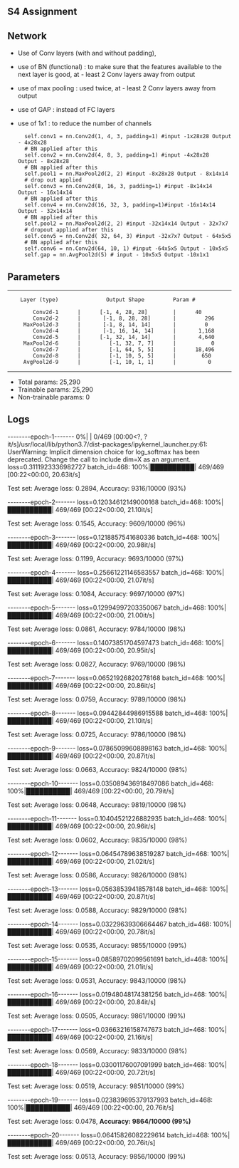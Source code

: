 S4 Assignment
-----------
Network
-------

- Use of Conv layers (with and without padding), 
- use of BN (functional) : to make sure that the features available to the next layer is good, at - least 2 Conv layers away from output
- use of max pooling : used twice, at - least 2 Conv layers away from output
- use of GAP : instead of FC layers
- use of 1x1 : to reduce the number of channels

        self.conv1 = nn.Conv2d(1, 4, 3, padding=1) #input -1x28x28 Output - 4x28x28 
        # BN applied after this
        self.conv2 = nn.Conv2d(4, 8, 3, padding=1) #input -4x28x28  Output - 8x28x28 
        # BN applied after this
        self.pool1 = nn.MaxPool2d(2, 2) #input -8x28x28 Output - 8x14x14 
        # drop out applied
        self.conv3 = nn.Conv2d(8, 16, 3, padding=1) #input -8x14x14 Output - 16x14x14 
        # BN applied after this
        self.conv4 = nn.Conv2d(16, 32, 3, padding=1)#input -16x14x14  Output - 32x14x14  
        # BN applied after this
        self.pool2 = nn.MaxPool2d(2, 2) #input -32x14x14 Output - 32x7x7 
        # dropout applied after this
        self.conv5 = nn.Conv2d( 32, 64, 3) #input -32x7x7 Output - 64x5x5 
        # BN applied after this
        self.conv6 = nn.Conv2d(64, 10, 1) #input -64x5x5 Output - 10x5x5
        self.gap = nn.AvgPool2d(5) # input - 10x5x5 Output -10x1x1
        
Parameters
----------
----------------------------------------------------------------
        Layer (type)               Output Shape         Param #

            Conv2d-1      |      [-1, 4, 28, 28]        |      40
            Conv2d-2      |       [-1, 8, 28, 28]       |         296
         MaxPool2d-3      |       [-1, 8, 14, 14]       |         0
            Conv2d-4      |       [-1, 16, 14, 14]      |       1,168
            Conv2d-5      |      [-1, 32, 14, 14]       |       4,640
         MaxPool2d-6      |         [-1, 32, 7, 7]      |           0
            Conv2d-7      |         [-1, 64, 5, 5]      |      18,496
            Conv2d-8      |         [-1, 10, 5, 5]      |        650
         AvgPool2d-9      |         [-1, 10, 1, 1]      |          0
----------------------------------------------------------------
- Total params: 25,290
- Trainable params: 25,290
- Non-trainable params: 0



Logs
--------
--------epoch-1-------
  0%|          | 0/469 [00:00<?, ?it/s]/usr/local/lib/python3.7/dist-packages/ipykernel_launcher.py:61: UserWarning: Implicit dimension choice for log_softmax has been deprecated. Change the call to include dim=X as an argument.
loss=0.3111923336982727 batch_id=468: 100%|██████████| 469/469 [00:22<00:00, 20.63it/s]

Test set: Average loss: 0.2894, Accuracy: 9316/10000 (93%)

--------epoch-2-------
loss=0.12034612149000168 batch_id=468: 100%|██████████| 469/469 [00:22<00:00, 21.10it/s]

Test set: Average loss: 0.1545, Accuracy: 9609/10000 (96%)

--------epoch-3-------
loss=0.1218857541680336 batch_id=468: 100%|██████████| 469/469 [00:22<00:00, 20.98it/s]

Test set: Average loss: 0.1199, Accuracy: 9693/10000 (97%)

--------epoch-4-------
loss=0.25661221146583557 batch_id=468: 100%|██████████| 469/469 [00:22<00:00, 21.07it/s]

Test set: Average loss: 0.1084, Accuracy: 9697/10000 (97%)

--------epoch-5-------
loss=0.12994997203350067 batch_id=468: 100%|██████████| 469/469 [00:22<00:00, 21.00it/s]

Test set: Average loss: 0.0861, Accuracy: 9784/10000 (98%)

--------epoch-6-------
loss=0.14073851704597473 batch_id=468: 100%|██████████| 469/469 [00:22<00:00, 20.95it/s]

Test set: Average loss: 0.0827, Accuracy: 9769/10000 (98%)

--------epoch-7-------
loss=0.06521926820278168 batch_id=468: 100%|██████████| 469/469 [00:22<00:00, 20.86it/s]

Test set: Average loss: 0.0759, Accuracy: 9789/10000 (98%)

--------epoch-8-------
loss=0.09442844986915588 batch_id=468: 100%|██████████| 469/469 [00:22<00:00, 21.10it/s]

Test set: Average loss: 0.0725, Accuracy: 9786/10000 (98%)

--------epoch-9-------
loss=0.07865099608898163 batch_id=468: 100%|██████████| 469/469 [00:22<00:00, 20.87it/s]

Test set: Average loss: 0.0663, Accuracy: 9824/10000 (98%)

--------epoch-10-------
loss=0.035089436918497086 batch_id=468: 100%|██████████| 469/469 [00:22<00:00, 20.79it/s]

Test set: Average loss: 0.0648, Accuracy: 9819/10000 (98%)

--------epoch-11-------
loss=0.10404521226882935 batch_id=468: 100%|██████████| 469/469 [00:22<00:00, 20.96it/s]

Test set: Average loss: 0.0602, Accuracy: 9835/10000 (98%)

--------epoch-12-------
loss=0.06454789638519287 batch_id=468: 100%|██████████| 469/469 [00:22<00:00, 21.02it/s]

Test set: Average loss: 0.0586, Accuracy: 9826/10000 (98%)

--------epoch-13-------
loss=0.05638539418578148 batch_id=468: 100%|██████████| 469/469 [00:22<00:00, 20.87it/s]

Test set: Average loss: 0.0588, Accuracy: 9829/10000 (98%)

--------epoch-14-------
loss=0.03229639306664467 batch_id=468: 100%|██████████| 469/469 [00:22<00:00, 20.78it/s]

Test set: Average loss: 0.0535, Accuracy: 9855/10000 (99%)

--------epoch-15-------
loss=0.08589702099561691 batch_id=468: 100%|██████████| 469/469 [00:22<00:00, 21.01it/s]

Test set: Average loss: 0.0531, Accuracy: 9843/10000 (98%)

--------epoch-16-------
loss=0.01948048174381256 batch_id=468: 100%|██████████| 469/469 [00:22<00:00, 20.84it/s]

Test set: Average loss: 0.0505, Accuracy: 9861/10000 (99%)

--------epoch-17-------
loss=0.03663216158747673 batch_id=468: 100%|██████████| 469/469 [00:22<00:00, 21.16it/s]

Test set: Average loss: 0.0569, Accuracy: 9833/10000 (98%)

--------epoch-18-------
loss=0.03001176007091999 batch_id=468: 100%|██████████| 469/469 [00:22<00:00, 20.72it/s]

Test set: Average loss: 0.0519, Accuracy: 9851/10000 (99%)

--------epoch-19-------
loss=0.023839695379137993 batch_id=468: 100%|██████████| 469/469 [00:22<00:00, 20.76it/s]

Test set: Average loss: 0.0478, **Accuracy: 9864/10000 (99%)**

--------epoch-20-------
loss=0.06415826082229614 batch_id=468: 100%|██████████| 469/469 [00:22<00:00, 20.76it/s]

Test set: Average loss: 0.0513, Accuracy: 9856/10000 (99%)

